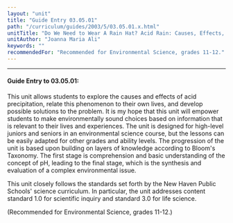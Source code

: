 ```yaml
---
layout: "unit"
title: "Guide Entry 03.05.01"
path: "/curriculum/guides/2003/5/03.05.01.x.html"
unitTitle: "Do We Need to Wear A Rain Hat? Acid Rain: Causes, Effects, and Possible Solutions"
unitAuthor: "Joanna Maria Ali"
keywords: ""
recommendedFor: "Recommended for Environmental Science, grades 11-12."
---
```

<body>
<hr/>
 <h4>
  Guide Entry to 03.05.01:
 </h4>
 <p>
  This unit allows students to explore the causes and effects of acid precipitation, relate this phenomenon to their own lives, and develop possible solutions to the problem.  It is my hope that this unit will empower students to make environmentally sound choices based on information that is relevant to their lives and experiences.  The unit is designed for high-level juniors and seniors in an environmental science course, but the lessons can be easily adapted for other grades and ability levels.  The progression of the unit is based upon building on layers of knowledge according to Bloom's Taxonomy.  The first stage is comprehension and basic understanding of the concept of pH, leading to the final stage, which is the synthesis and evaluation of a complex environmental issue.
 </p>
<p>
  This unit closely follows the standards set forth by the New Haven Public Schools' science curriculum.  In particular, the unit addresses content standard 1.0 for scientific inquiry and standard 3.0 for life science.
 </p>
<p>
  (Recommended for Environmental Science, grades 11-12.)
 </p>

</body>